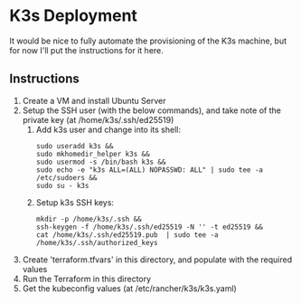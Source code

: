 # K3s Deployment

It would be nice to fully automate the provisioning of the K3s machine, but for now I'll put the instructions for it here.

## Instructions

1. Create a VM and install Ubuntu Server
2. Setup the SSH user (with the below commands), and take note of the private key (at /home/k3s/.ssh/ed25519)
   1. Add k3s user and change into its shell:
        ```
        sudo useradd k3s &&
        sudo mkhomedir_helper k3s &&
        sudo usermod -s /bin/bash k3s &&
        sudo echo -e "k3s ALL=(ALL) NOPASSWD: ALL" | sudo tee -a /etc/sudoers &&
        sudo su - k3s
        ```
   2. Setup k3s SSH keys:
        ```
        mkdir -p /home/k3s/.ssh &&
        ssh-keygen -f /home/k3s/.ssh/ed25519 -N '' -t ed25519 &&
        cat /home/k3s/.ssh/ed25519.pub  | sudo tee -a /home/k3s/.ssh/authorized_keys
        ```
3. Create 'terraform.tfvars' in this directory, and populate with the required values
4. Run the Terraform in this directory
5. Get the kubeconfig values (at /etc/rancher/k3s/k3s.yaml)
